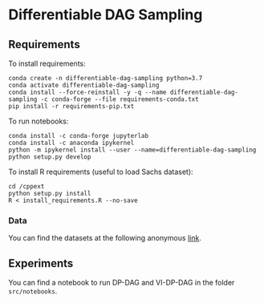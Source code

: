 # Differentiable DAG Sampling

## Requirements

To install requirements:

```
conda create -n differentiable-dag-sampling python=3.7
conda activate differentiable-dag-sampling
conda install --force-reinstall -y -q --name differentiable-dag-sampling -c conda-forge --file requirements-conda.txt
pip install -r requirements-pip.txt
```

To run notebooks:
```
conda install -c conda-forge jupyterlab
conda install -c anaconda ipykernel
python -m ipykernel install --user --name=differentiable-dag-sampling
python setup.py develop
```

To install R requirements (useful to load Sachs dataset):
```
cd /cppext
python setup.py install
R < install_requirements.R --no-save
```

### Data

You can find the datasets at the following anonymous [link](https://ln5.sync.com/dl/cbfe8c1e0#ygpj5jgf-kf5tqmnb-hzheftz7-dny2kxp8).

## Experiments

You can find a notebook to run DP-DAG and VI-DP-DAG in the folder `src/notebooks`.